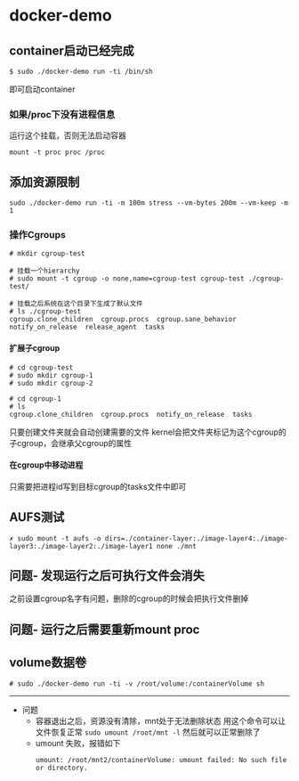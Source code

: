 # docker-demo

## container启动已经完成
```
$ sudo ./docker-demo run -ti /bin/sh
```
即可启动container

### 如果/proc下没有进程信息
运行这个挂载，否则无法启动容器
```
mount -t proc proc /proc
```

## 添加资源限制
```
sudo ./docker-demo run -ti -m 100m stress --vm-bytes 200m --vm-keep -m 1
```

### 操作Cgroups
```
# mkdir cgroup-test

# 挂载一个hierarchy
# sudo mount -t cgroup -o none,name=cgroup-test cgroup-test ./cgroup-test/

# 挂载之后系统在这个目录下生成了默认文件
# ls ./cgroup-test
cgroup.clone_children  cgroup.procs  cgroup.sane_behavior  notify_on_release  release_agent  tasks
```

#### 扩展子cgroup
```
# cd cgroup-test
# sudo mkdir cgroup-1
# sudo mkdir cgroup-2

# cd cgroup-1
# ls
cgroup.clone_children  cgroup.procs  notify_on_release  tasks
```
只要创建文件夹就会自动创建需要的文件
kernel会把文件夹标记为这个cgroup的子cgroup，会继承父cgroup的属性

#### 在cgroup中移动进程
只需要把进程id写到目标cgroup的tasks文件中即可

## AUFS测试

```
✗ sudo mount -t aufs -o dirs=./container-layer:./image-layer4:./image-layer3:./image-layer2:./image-layer1 none ./mnt
```

## 问题- 发现运行之后可执行文件会消失
之前设置cgroup名字有问题，删除的cgroup的时候会把执行文件删掉

## 问题- 运行之后需要重新mount proc



## volume数据卷

```
# sudo ./docker-demo run -ti -v /root/volume:/containerVolume sh
```

---
- 问题
  - 容器退出之后，资源没有清除，mnt处于无法删除状态
    用这个命令可以让文件恢复正常 `sudo umount /root/mnt -l`
    然后就可以正常删除了
  - umount 失败，报错如下
    ```
    umount: /root/mnt2/containerVolume: umount failed: No such file or directory.
    ```
